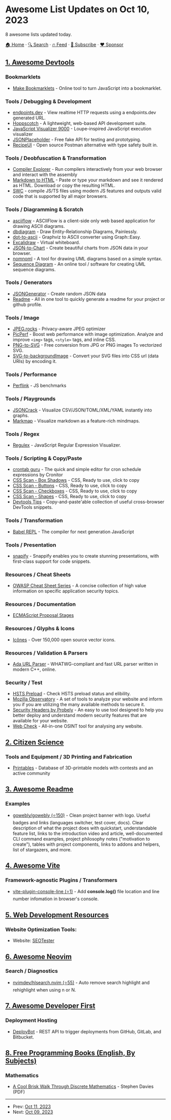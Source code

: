 # Awesome List Updates on Oct 10, 2023

8 awesome lists updated today.

[🏠 Home](/README.md) · [🔍 Search](https://www.trackawesomelist.com/search/) · [🔥 Feed](https://www.trackawesomelist.com/rss.xml) · [📮 Subscribe](https://trackawesomelist.us17.list-manage.com/subscribe?u=d2f0117aa829c83a63ec63c2f&id=36a103854c) · [❤️  Sponsor](https://github.com/sponsors/theowenyoung)



## [1. Awesome Devtools](/content/moimikey/awesome-devtools/README.md)

### Bookmarklets

*   [Make Bookmarklets](https://make-bookmarklets.com) - Online tool to turn JavaScript into a bookmarklet.

### Tools / Debugging & Development

*   [endpoints.dev](https://www.endpoints.dev) - View realtime HTTP requests using a endpoints.dev generated URL.
*   [Hoppscotch](https://hoppscotch.io) - A lightweight, web-based API development suite.
*   [JavaScript Visualizer 9000](https://www.jsv9000.app) - Loupe-inspired JavaScript execution visualizer
*   [JSONPlaceholder](https://jsonplaceholder.typicode.com) - Free fake API for testing and prototyping.
*   [RecipeUI](https://recipeui.com/editor) - Open source Postman alternative with type safety built in.

### Tools / Deobfuscation & Transformation

*   [Compiler Explorer](https://godbolt.org) - Run compilers interactively from your web browser and interact with the assembly
*   [Markdown to HTML](https://markdowntohtml.com) - Paste or type your markdown and see it rendered as HTML. Download or copy the resulting HTML.
*   [SWC](https://swc.rs/playground) - compile JS/TS files using modern JS features and outputs valid code that is supported by all major browsers.

### Tools / Diagramming & Scratch

*   [asciiflow](https://asciiflow.com) - ASCIIFlow is a client-side only web based application for drawing ASCII diagrams.
*   [dbdiagram](https://dbdiagram.io/d) - Draw Entity-Relationship Diagrams, Painlessly.
*   [dot-to-ascii](https://dot-to-ascii.ggerganov.com) - Graphviz to ASCII converter using Graph::Easy.
*   [Excalidraw](https://excalidraw.com) - Virtual whiteboard.
*   [JSON-to-Chart](https://jsontochart.com) - Create beautiful charts from JSON data in your browser.
*   [nomnoml](https://nomnoml.com) - A tool for drawing UML diagrams based on a simple syntax.
*   [Sequence Diagram](https://sequencediagram.org) - An online tool / software for creating UML sequence diagrams.

### Tools / Generators

*   [JSONGenerator](https://www.jsongenerator.io) - Create random JSON data
*   [Readme](https://nxt-readme.vercel.app) - All in one tool to quickly generate a readme for your project or github profile.

### Tools / Image

*   [JPEG.rocks](https://jpeg.rocks) - Privacy-aware JPEG optimizer
*   [PicPerf](https://www.picperf.dev/analyze) - Boost web performance with image optimization. Analyze and improve `<img>` tags, `<style>` tags, and inline CSS.
*   [PNG-to-SVG](https://png-to-svg.com) - Free conversion from JPG or PNG images To vectorized SVG.
*   [SVG-to-backgroundImage](https://csspro.com/svg-to-background-image-css) - Convert your SVG files into CSS url (data URIs) by encoding it.

### Tools / Performance

*   [Perflink](https://perf.link) - JS benchmarks

### Tools / Playgrounds

*   [JSONCrack](https://jsoncrack.com/editor) - Visualize CSV/JSON/TOML/XML/YAML instantly into graphs.
*   [Markmap](https://markmap.js.org/repl) - Visualize markdown as a feature-rich mindmaps.

### Tools / Regex

*   [Regulex](https://jex.im/regulex) - JavaScript Regular Expression Visualizer.

### Tools / Scripting & Copy/Paste

*   [crontab guru](https://crontab.guru/) - The quick and simple editor for cron schedule expressions by Cronitor
*   [CSS Scan - Box Shadows](https://getcssscan.com/css-box-shadow-examples) - CSS, Ready to use, click to copy
*   [CSS Scan - Buttons](https://getcssscan.com/css-buttons-examples) - CSS, Ready to use, click to copy
*   [CSS Scan - Checkboxes](https://getcssscan.com/css-checkboxes-examples) - CSS, Ready to use, click to copy
*   [CSS Scan - Shapes](https://getcssscan.com/css-shapes) - CSS, Ready to use, click to copy
*   [Devtools Tips](https://devtoolstips.org) - Copy-and-paste'able collection of useful cross-browser DevTools snippets.

### Tools / Transformation

*   [Babel REPL](https://babeljs.io/en/repl) - The compiler for next generation JavaScript

### Tools / Presentation

*   [snapify](https://snappify.com/editor) - Snappify enables you to create stunning presentations, with first-class support for code snippets.

### Resources / Cheat Sheets

*   [OWASP Cheat Sheet Series](https://cheatsheetseries.owasp.org) - A concise collection of high value information on specific application security topics.

### Resources / Documentation

*   [ECMAScript Proposal Stages](https://www.proposals.es/stages)

### Resources / Glyphs & Icons

*   [Icônes](https://icones.js.org/collection/all) - Over 150,000 open source vector icons.

### Resources / Validation & Parsers

*   [Ada URL Parser](https://playground.ada-url.com/?url=torrent://blog/post/1?source|rest=rss) - WHATWG-compliant and fast URL parser written in modern C++, online.

### Security / Test

*   [HSTS Preload](https://hstspreload.org) - Check HSTS preload status and elibility.
*   [Mozilla Observatory](https://observatory.mozilla.org) - A set of tools to analyze your website and inform you if you are utilizing the many available methods to secure it.
*   [Security Headers by Probely](https://securityheaders.com/?q=https%3A%2F%2Fsecurityheaders.com) - An easy to use tool designed to help you better deploy and understand modern security features that are available for your website.
*   [Web Check](https://web-check.xyz) - All-in-one OSINT tool for analysing any website.

## [2. Citizen Science](/content/dylanrees/citizen-science/README.md)

### Tools and Equipment / 3D Printing and Fabrication

*   [Printables](https://www.printables.com/) - Database of 3D-printable models with contests and an active community

## [3. Awesome Readme](/content/matiassingers/awesome-readme/README.md)

### Examples

*   [gowebly/gowebly (⭐150)](https://github.com/gowebly/gowebly#readme) - Clean project banner with logo. Useful badges and links (languages switcher, test cover, docs). Clear description of what the project does with quickstart, understandable feature list, links to the introduction video and article, well-documented CLI command examples, project philosophy notes ("motivation to create"), tables with project components, links to addons and helpers, list of stargazers, and more.

## [4. Awesome Vite](/content/vitejs/awesome-vite/README.md)

### Framework-agnostic Plugins / Transformers

*   [vite-plugin-console-line (⭐1)](https://github.com/lq9958/vite-plugin-console-line) - Add **console.log()** file location and line number infomation in browser's console.

## [5. Web Development Resources](/content/markodenic/web-development-resources/README.md)

### Website Optimization Tools:

- Website: [SEOTester](https://seotest.me/)



## [6. Awesome Neovim](/content/rockerBOO/awesome-neovim/README.md)

### Search / Diagnostics

*   [nvimdev/hlsearch.nvim (⭐55)](https://github.com/nvimdev/hlsearch.nvim) - Auto remove search highlight and rehighlight when using n or N.

## [7. Awesome Developer First](/content/agamm/awesome-developer-first/README.md)

### Deployment Hosting

*   [DeployBot](https://deploybot.com/) - REST API to trigger deployments from GitHub, GitLab, and Bitbucket.

## [8. Free Programming Books (English, By Subjects)](/content/EbookFoundation/free-programming-books/books/free-programming-books-subjects/README.md)

### Mathematics

*   [A Cool Brisk Walk Through Discrete Mathematics](http://stephendavies.org/brisk.pdf) - Stephen Davies (PDF)

---

- Prev: [Oct 11, 2023](/content/2023/10/11/README.md)
- Next: [Oct 09, 2023](/content/2023/10/09/README.md)